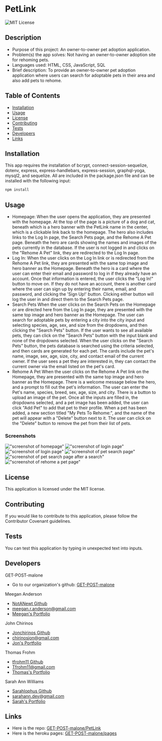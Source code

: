 # PetLink

![MIT License](https://img.shields.io/badge/license-MIT-green)

## Description

- Purpose of this project: An owner-to-owner pet adoption application.
- Problem(s) the app solves: Not having an owner-to-owner adoption site for rehoming pets.
- Languages used: HTML, CSS, JavaScript, SQL
- Brief description: To provide an owner-to-owner pet adoption application where users can search for adoptable pets in their area and also add pets to rehome.

## Table of Contents

- [Installation](#installation)
- [Usage](#usage)
- [License](#license)
- [Contributing](#contributing)
- [Tests](#tests)
- [Developers](#developers)
- [Links](#links)

## Installation

This app requires the installation of bcrypt, connect-session-sequelize, dotenv, express, express-handlebars, express-session, graphql-yoga, mysql2, and sequelize. All are included in the package.json file and can be installed with the following input:

```bash
npm install
```

## Usage

 - Homepage:
When the user opens the application, they are presented with the homepage. At the top of the page is a picture of a dog and cat, beneath which is a hero banner with the PetLink name in the center, which is a clickable link back to the homepage. The hero also includes links to the Log In page, the Search Pets page, and the Rehome A Pet page. Beneath the hero are cards showing the names and images of the pets currently in the database. If the user is not logged in and clicks on the "Rehome A Pet" link, they are redirected to the Log In page.
- Log In:
When the user clicks on the Log In link or is redirected from the Rehome A Pet link, they  are presented with the same top image and hero banner as the Homepage. Beneath the hero is a card where the user can enter their email and password to log in if they already have an account. Once that information is entered, the user clicks the "Log In!" button to move on. If they do not have an account, there is another card where the user can sign up by entering their name, email, and password, and clicking the 'Sign Up!' button. Clicking either button will log the user in and direct them to the Search Pets page.
- Search Pets
When the user clicks on the Search Pets on the Homepage or are directed here from the Log In page, they are presented with the same top image and hero banner as the Homepage. The user can search for adoptable pets by entering a city into the city input and selecting species, age, sex, and size from the dropdowns, and then clicking the "Search Pets" button. If the user wants to see all available pets, they can click on the "Search Pets" button with the input blank and none of the dropdowns selected. When the user clicks on the "Search Pets" button, the pets database is searched using the criteria selected, and then cards are generated for each pet. The cards include the pet's name, image, sex, age, size, city, and contact email of the current owner. If the user sees a pet they are interested in, they can contact the current owner via the email listed on the pet's card.  
- Rehome A Pet
When the user clicks on the Rehome A Pet link on the Homepage, they are presented with the same top image and hero banner as the Homepage. There is a welcome message below the hero, and a prompt to fill out the pet's information. The user can enter the Pet's name, species, breed, sex, age, size, and city. There is a button to upload an image of the pet. Once all the inputs are filled in, the dropdowns selected, and a pet image has been added, the user can click "Add Pet" to add that pet to their profile.  When a pet has been added, a new section titled "My Pets To Rehome:", and the name of the pet will appear with a "Delete" button next to it. The user can click on the "Delete" button to remove the pet from their list of pets.   

### Screenshots

!["screenshot of homepage"](./public/img/petlink_ss_homepage.png)
!["screenshot of login page"](./public/img/petlink_ss_login.png)
!["screenshot of login page"](./public/img/petlink_ss_login.png)
!["screenshot of pet search page"](./public/img/petlink_ss_searchpage.png)
!["screenshot of pet search page after a search"](./public/img/petlink_ss_searchpage2.png)
!["screenshot of rehome a pet page"](./public/img/petlink_ss_rehome.png)



## License
    
This application is licensed under the MIT license.

## Contributing

If you would like to contribute to this application, please follow the Contributor Covenant guidelines.

## Tests

You can test this application by typing in unexpected text into inputs.

## Developers

GET-POST-malone
- Go to our organization's github: [GET-POST-malone](https://github.com/GET-POST-malone)

Meegan Anderson
- [NotANewt Github](https://github.com/NotANewt)
- [meegan.r.anderson@gmail.com](mailto:meegan.r.anderson@gmail.com)
- [Meegan's Portfolio](https://notanewt.github.io/portfolio/)

John Chirinos
- [Jonchirinos Github](https://github.com/Jonchirinos)
- [chirinosjon@gmail.com](mailto:chirinosjon@gmail.com)
- [Jon's Portfolio](https://jonchirinos.github.io/portfolio/)

Thomas Frohm
- [tfrohm11 Github](https://github.com/tfrohm11)
- [Tfrohm11@gmail.com](mailto:Tfrohm11@gmail.com)
- [Thomas's Portfolio](https://tfrohm11.github.io/portfolio/)

Sarah Ann Williams
- [Sarahlophus Github](https://github.com/Sarahlophus)
- [sarahann.dev@gmail.com](mailto:sarahann.dev@gmail.com)
- [Sarah's Portfolio](https://sarahlophus.github.io/sawilliams.portfolio/)

## Links

- Here is the repo: [GET-POST-malone/PetLink](https://www.github.com/GET-POST-malone/project_2)
- Here is the heroku pages: [GET-POST-malone/pages](https://www.get-post-malone-project-2.herokuapp.com/)
